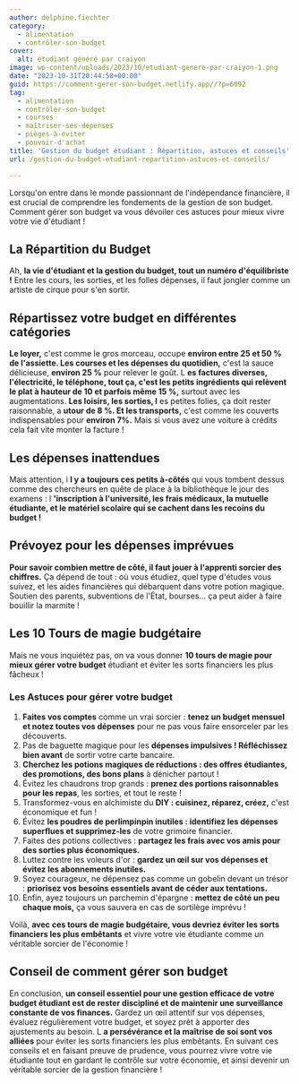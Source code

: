 ```yaml
---
author: delphine.fiechter
category:
  - alimentation
  - contrôler-son-budget
cover:
  alt: étudiant généré par craiyon
image: wp-content/uploads/2023/10/etudiant-genere-par-craiyon-1.png
date: "2023-10-31T20:44:58+00:00"
guid: https://comment-gerer-son-budget.netlify.app//?p=6092
tag:
  - alimentation
  - contrôler-son-budget
  - courses
  - maîtriser-ses-dépenses
  - pièges-à-éviter
  - pouvoir-d'achat
title: 'Gestion du budget étudiant : Répartition, astuces et conseils'
url: /gestion-du-budget-etudiant-repartition-astuces-et-conseils/

---
```

Lorsqu'on entre dans le monde passionnant de l'indépendance financière, il est crucial de comprendre les fondements de la gestion de son budget. Comment gérer son budget va vous dévoiler ces astuces pour mieux vivre votre vie d'étudiant !

## **La Répartition du Budget**

Ah, **la vie d'étudiant et la gestion du budget, tout un numéro d'équilibriste !** Entre les cours, les sorties, et les folles dépenses, il faut jongler comme un artiste de cirque pour s'en sortir.

## **Répartissez votre budget en différentes catégories**

**Le loyer,** c'est comme le gros morceau, occupe **environ entre 25 et 50 % de l'assiette. Les courses et les dépenses du quotidien,** c'est la sauce délicieuse, **environ 25 %** pour relever le goût. L **es factures diverses, l'électricité, le téléphone, tout ça, c'est les petits ingrédients qui relèvent le plat à hauteur de 10 et parfois même 15 %,** surtout avec les augmentations. **Les loisirs, les sorties, l** es petites folies, ça doit rester raisonnable, a **utour de 8 %. Et les transports,** c'est comme les couverts indispensables pour **environ 7%.** Mais si vous avez une voiture à crédits cela fait vite monter la facture !

## **Les dépenses inattendues**

Mais attention, i **l y a toujours ces petits à-côtés** qui vous tombent dessus comme des chercheurs en quête de place à la bibliothèque le jour des examens : l **'inscription à l'université, les frais médicaux, la mutuelle étudiante, et le matériel scolaire qui se cachent dans les recoins du budget !**

## **Prévoyez pour les dépenses imprévues**

**Pour savoir combien mettre de côté, il faut jouer à l'apprenti sorcier des chiffres.** Ça dépend de tout : où vous étudiez, quel type d'études vous suivez, et les aides financières qui débarquent dans votre potion magique. Soutien des parents, subventions de l'État, bourses... ça peut aider à faire bouillir la marmite !

## **Les 10 Tours de magie budgétaire**

Mais ne vous inquiétez pas, on va vous donner **10 tours de magie pour mieux gérer votre budget** étudiant et éviter les sorts financiers les plus fâcheux !

### **Les Astuces pour gérer votre budget**

1. **Faites vos comptes** comme un vrai sorcier : **tenez un budget mensuel et notez toutes vos dépenses** pour ne pas vous faire ensorceler par les découverts.
1. Pas de baguette magique pour les **dépenses impulsives ! Réfléchissez bien avant** de sortir votre carte bancaire.
1. **Cherchez les potions magiques de réductions : des offres étudiantes, des promotions, des bons plans** à dénicher partout !
1. Évitez les chaudrons trop grands : **prenez des portions raisonnables pour les repas**, les sorties, et tout le reste !
1. Transformez-vous en alchimiste du **DIY : cuisinez, réparez, créez,** c'est économique et fun !
1. Évitez **les poudres de perlimpinpin inutiles : identifiez les dépenses superflues et supprimez-les** de votre grimoire financier.
1. Faites des potions collectives : **partagez les frais avec vos amis pour des sorties plus économiques.**
1. Luttez contre les voleurs d'or : **gardez un œil sur vos dépenses et évitez les abonnements inutiles.**
1. Soyez courageux, ne dépensez pas comme un gobelin devant un trésor : **priorisez vos besoins essentiels avant de céder aux tentations.**
1. Enfin, ayez toujours un parchemin d'épargne : **mettez de côté un peu chaque mois,** ça vous sauvera en cas de sortilège imprévu !

Voilà, **avec ces tours de magie budgétaire, vous devriez éviter les sorts financiers les plus embêtants** et vivre votre vie étudiante comme un véritable sorcier de l'économie !

## **Conseil de comment gérer son budget**

En conclusion, **un conseil essentiel pour une gestion efficace de votre budget étudiant est de rester discipliné et de maintenir une surveillance constante de vos finances.** Gardez un œil attentif sur vos dépenses, évaluez régulièrement votre budget, et soyez prêt à apporter des ajustements au besoin. L **a persévérance et la maîtrise de soi sont vos alliées** pour éviter les sorts financiers les plus embêtants. En suivant ces conseils et en faisant preuve de prudence, vous pourrez vivre votre vie étudiante tout en gardant le contrôle sur votre économie, et ainsi devenir un véritable sorcier de la gestion financière !

